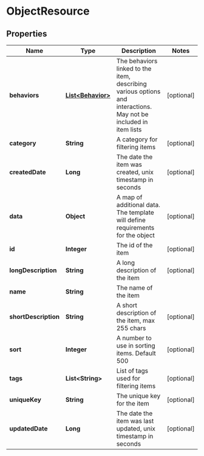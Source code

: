 
# ObjectResource

## Properties
Name | Type | Description | Notes
------------ | ------------- | ------------- | -------------
**behaviors** | [**List&lt;Behavior&gt;**](Behavior.md) | The behaviors linked to the item, describing various options and interactions. May not be included in item lists |  [optional]
**category** | **String** | A category for filtering items |  [optional]
**createdDate** | **Long** | The date the item was created, unix timestamp in seconds |  [optional]
**data** | **Object** | A map of additional data. The template will define requirements for the object |  [optional]
**id** | **Integer** | The id of the item |  [optional]
**longDescription** | **String** | A long description of the item |  [optional]
**name** | **String** | The name of the item | 
**shortDescription** | **String** | A short description of the item, max 255 chars |  [optional]
**sort** | **Integer** | A number to use in sorting items.  Default 500 |  [optional]
**tags** | **List&lt;String&gt;** | List of tags used for filtering items |  [optional]
**uniqueKey** | **String** | The unique key for the item |  [optional]
**updatedDate** | **Long** | The date the item was last updated, unix timestamp in seconds |  [optional]



